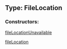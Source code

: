 ## Type: FileLocation  

### Constructors:

[fileLocationUnavailable](../constructors/fileLocationUnavailable.md)  

[fileLocation](../constructors/fileLocation.md)  

